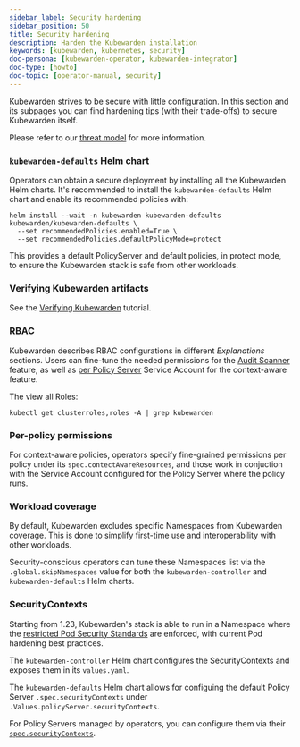 ```yaml
---
sidebar_label: Security hardening
sidebar_position: 50
title: Security hardening
description: Harden the Kubewarden installation
keywords: [kubewarden, kubernetes, security]
doc-persona: [kubewarden-operator, kubewarden-integrator]
doc-type: [howto]
doc-topic: [operator-manual, security]
---
```


Kubewarden strives to be secure with little configuration.
In this section and its subpages you can find hardening tips (with their
trade-offs) to secure Kubewarden itself.

Please refer to our [threat model](../reference/threat-model) for more information.

### `kubewarden-defaults` Helm chart

Operators can obtain a secure deployment by installing all the
Kubewarden Helm charts. It's recommended to install the
`kubewarden-defaults` Helm chart and enable its recommended policies with:

```console
helm install --wait -n kubewarden kubewarden-defaults kubewarden/kubewarden-defaults \
  --set recommendedPolicies.enabled=True \
  --set recommendedPolicies.defaultPolicyMode=protect
```

This provides a default PolicyServer and default policies, in protect mode, to
ensure the Kubewarden stack is safe from other workloads.

### Verifying Kubewarden artifacts

See the [Verifying Kubewarden](../tutorials/verifying-kubewarden) tutorial.

### RBAC

Kubewarden describes RBAC configurations in different
_Explanations_ sections. Users can fine-tune the needed permissions for the
[Audit Scanner](../explanations/audit-scanner#permissions-and-serviceaccounts)
feature, as well as [per Policy Server](../explanations/context-aware-policies)
Service Account for the context-aware feature.

The view all Roles:

```console
kubectl get clusterroles,roles -A | grep kubewarden
```

### Per-policy permissions

For context-aware policies, operators specify fine-grained permissions per
policy under its `spec.contectAwareResources`, and those work in conjuction
with the Service Account configured for the Policy Server where the policy
runs.

### Workload coverage

By default, Kubewarden excludes specific Namespaces from Kubewarden coverage. This is
done to simplify first-time use and interoperability with other workloads.

Security-conscious operators can tune these Namespaces list via the
`.global.skipNamespaces` value for both the `kubewarden-controller` and
`kubewarden-defaults` Helm charts.

### SecurityContexts

Starting from 1.23, Kubewarden's stack is able to run in a Namespace
where the [restricted
Pod Security Standards](https://kubernetes.io/docs/concepts/security/pod-security-standards/#restricted)
are enforced, with current Pod hardening best practices.

The `kubewarden-controller` Helm chart configures the SecurityContexts and
exposes them in its `values.yaml`.

The `kubewarden-defaults` Helm chart allows for configuing the default Policy
Server `.spec.securityContexts` under `.Values.policyServer.securityContexts`.

For Policy Servers managed by operators, you can configure them via their
[`spec.securityContexts`](https://docs.kubewarden.io/reference/CRDs#policyserversecurity).
